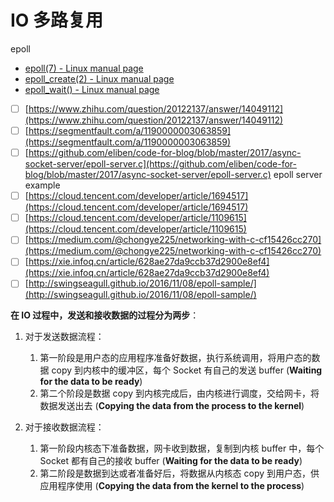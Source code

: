 # IO 多路复用

epoll

* [epoll\(7\) - Linux manual page](https://man7.org/linux/man-pages/man7/epoll.7.html)
* [epoll\_create\(2\) - Linux manual page](https://man7.org/linux/man-pages/man2/epoll_create.2.html)
* [epoll\_wait\(\) - Linux manual page](https://man7.org/linux/man-pages/man2/epoll_wait.2.html)



* [ ] [https://www.zhihu.com/question/20122137/answer/14049112](https://www.zhihu.com/question/20122137/answer/14049112)
* [ ] [https://segmentfault.com/a/1190000003063859](https://segmentfault.com/a/1190000003063859)
* [ ] [https://github.com/eliben/code-for-blog/blob/master/2017/async-socket-server/epoll-server.c](https://github.com/eliben/code-for-blog/blob/master/2017/async-socket-server/epoll-server.c) epoll server example
* [ ] [https://cloud.tencent.com/developer/article/1694517](https://cloud.tencent.com/developer/article/1694517)
* [ ] [https://cloud.tencent.com/developer/article/1109615](https://cloud.tencent.com/developer/article/1109615)
* [ ] [https://medium.com/@chongye225/networking-with-c-cf15426cc270](https://medium.com/@chongye225/networking-with-c-cf15426cc270)
* [ ] [https://xie.infoq.cn/article/628ae27da9ccb37d2900e8ef4](https://xie.infoq.cn/article/628ae27da9ccb37d2900e8ef4)
* [ ] [http://swingseagull.github.io/2016/11/08/epoll-sample/](http://swingseagull.github.io/2016/11/08/epoll-sample/)

**在 IO 过程中，发送和接收数据的过程分为两步**：

1. 对于发送数据流程：

   1. 第一阶段是用户态的应用程序准备好数据，执行系统调用，将用户态的数据 copy 到内核中的缓冲区，每个 Socket 有自己的发送 buffer  \(**Waiting for the data to be ready**\)
   2. 第二个阶段是数据 copy 到内核完成后，由内核进行调度，交给网卡，将数据发送出去 \(**Copying the data from the process to the kernel**\)

2. 对于接收数据流程：
   1. 第一阶段内核态下准备数据，网卡收到数据，复制到内核 buffer 中，每个 Socket 都有自己的接收 buffer  \(**Waiting for the data to be ready**\)
   2. 第二阶段是数据到达或者准备好后，将数据从内核态 copy 到用户态，供应用程序使用 \(**Copying the data from the kernel to the process**\)

